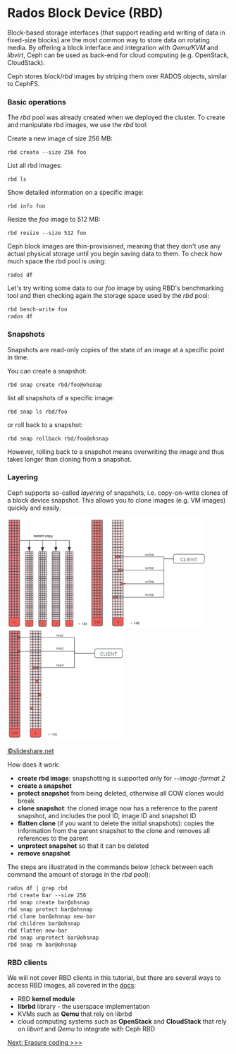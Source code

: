 Rados Block Device (RBD)
========================

Block-based storage interfaces (that support reading and writing of data in
fixed-size blocks) are the most common way to store data on rotating media. By
offering a block interface and integration with *Qemu/KVM* and *libvirt*, Ceph can
be used as back-end for cloud computing (e.g. OpenStack, CloudStack).

Ceph stores block/*rbd* images by striping them over RADOS objects, similar to
CephFS.

### Basic operations

The *rbd* pool was already created when we deployed the cluster. To create and
manipulate rbd images, we use the *rbd* tool:

Create a new image of size 256 MB:

    rbd create --size 256 foo

List all rbd images:

    rbd ls

Show detailed information on a specific image:

    rbd info foo

Resize the *foo* image to 512 MB:

    rbd resize --size 512 foo

Ceph block images are thin-provisioned, meaning that they don't use any actual
physical storage until you begin saving data to them. To check how much space
the rbd pool is using:

    rados df

Let's try writing some data to our *foo* image by using RBD's benchmarking
tool and then checking again the storage space used by the *rbd* pool:

    rbd bench-write foo
    rados df

### Snapshots

Snapshots are read-only copies of the state of an image at a specific point in time. 

You can create a snapshot:

    rbd snap create rbd/foo@ohsnap

list all snapshots of a specific image:

    rbd snap ls rbd/foo

or roll back to a snapshot:

    rbd snap rollback rbd/foo@ohsnap

However, rolling back to a snapshot means overwriting the image and thus takes
longer than cloning from a snapshot.

### Layering

Ceph supports so-called *layering* of snapshots, i.e. copy-on-write clones of a
block device snapshot. This allows you to clone images (e.g. VM images) quickly
and easily.

<img src="rbd-clone.jpg" alt="clone" height="250px;"/>
<img src="rbd-cow.jpg" alt="write" height="250px;"/>
<img src="rbd-cow-read.jpg" alt="read" height="250px;"/>

[&copy;slideshare.net](http://www.slideshare.net/xen_com_mgr/block-storage-for-vms-with-ceph)

How does it work:

* **create rbd image**: snapshotting is supported only for *--image-format 2*
* **create a snapshot**
* **protect snapshot** from being deleted, otherwise all COW clones would break 
* **clone snapshot**: the cloned image now has a reference to the parent snapshot,
  and includes the pool ID, image ID and snapshot ID
* **flatten clone** (if you want to delete the initial snapshots): copies the
  information from the parent snapshot to the clone and removes all references
  to the parent
* **unprotect snapshot** so that it can be deleted
* **remove snapshot**

The steps are illustrated in the commands below (check between each command the
amount of storage in the *rbd* pool):

    rados df | grep rbd
    rbd create bar --size 256
    rbd snap create bar@ohsnap
    rbd snap protect bar@ohsnap
    rbd clone bar@ohsnap new-bar
    rbd children bar@ohsnap
    rbd flatten new-bar
    rbd snap unprotect bar@ohsnap
    rbd snap rm bar@ohsnap

### RBD clients

We will not cover RBD clients in this tutorial, but there are several ways to
access RBD images, all covered in the
[docs](http://ceph.com/docs/master/rbd/rbd/):

* RBD **kernel module**
* **librbd** library - the userspace implementation
* KVMs such as **Qemu** that rely on librbd
* cloud computing systems such as **OpenStack** and **CloudStack** that rely on
  *libvirt* and *Qemu* to integrate with Ceph RBD


[Next: Erasure coding >>>](erasure.md)

